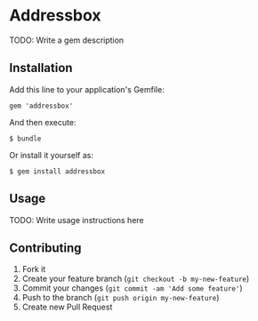 # Addressbox

TODO: Write a gem description

## Installation

Add this line to your application's Gemfile:

    gem 'addressbox'

And then execute:

    $ bundle

Or install it yourself as:

    $ gem install addressbox

## Usage

TODO: Write usage instructions here

## Contributing

1. Fork it
2. Create your feature branch (`git checkout -b my-new-feature`)
3. Commit your changes (`git commit -am 'Add some feature'`)
4. Push to the branch (`git push origin my-new-feature`)
5. Create new Pull Request
